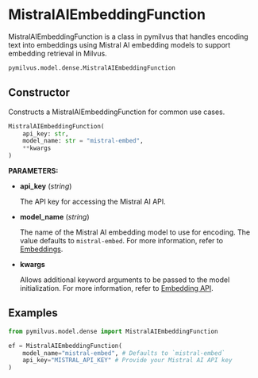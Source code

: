 # MistralAIEmbeddingFunction

MistralAIEmbeddingFunction is a class in pymilvus that handles encoding text into embeddings using Mistral AI embedding models to support embedding retrieval in Milvus.

```python
pymilvus.model.dense.MistralAIEmbeddingFunction
```

## Constructor

Constructs a MistralAIEmbeddingFunction for common use cases.

```python
MistralAIEmbeddingFunction(
    api_key: str,
    model_name: str = "mistral-embed",
    **kwargs
)
```

**PARAMETERS:**

- **api_key** (*string*)

    The API key for accessing the Mistral AI API.

- **model_name** (*string*)

    The name of the Mistral AI embedding model to use for encoding. The value defaults to `mistral-embed`. For more information, refer to [Embeddings](https://docs.mistral.ai/capabilities/embeddings/).

- **kwargs**

    Allows additional keyword arguments to be passed to the model initialization. For more information, refer to [Embedding API](https://docs.mistral.ai/api/#tag/embeddings/operation/embeddings_v1_embeddings_post).

## Examples

```python
from pymilvus.model.dense import MistralAIEmbeddingFunction

ef = MistralAIEmbeddingFunction(
    model_name="mistral-embed", # Defaults to `mistral-embed`
    api_key="MISTRAL_API_KEY" # Provide your Mistral AI API key
)
```

